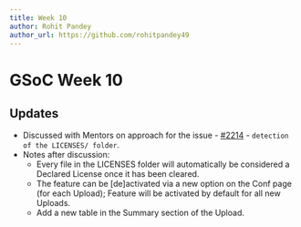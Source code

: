 ```yaml
---
title: Week 10
author: Rohit Pandey
author_url: https://github.com/rohitpandey49
---
```


# GSoC Week 10

## Updates

- Discussed with Mentors on approach for the issue - [#2214](https://github.com/fossology/fossology/issues/2214) - `detection of the LICENSES/ folder`.
- Notes after discussion:
    - Every file in the LICENSES folder will automatically be considered a Declared License once it has been cleared.
    - The feature can be [de]activated via a new option on the Conf page (for each Upload); Feature will be activated by default for all new Uploads.
    - Add a new table in the Summary section of the Upload.